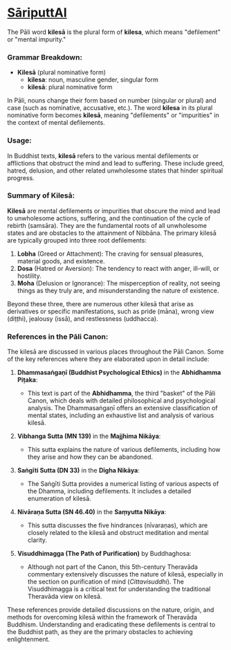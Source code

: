 # [SāriputtAI](https://chatgpt.com/g/g-p25UYT2UR-sariputtai)

The Pāli word **kilesā** is the plural form of **kilesa**, which means "defilement" or "mental impurity." 

### **Grammar Breakdown:**
- **Kilesā** (plural nominative form)
  - **kilesa**: noun, masculine gender, singular form
  - **kilesā**: plural nominative form

In Pāli, nouns change their form based on number (singular or plural) and case (such as nominative, accusative, etc.). The word **kilesa** in its plural nominative form becomes **kilesā**, meaning "defilements" or "impurities" in the context of mental defilements.

### **Usage:**
In Buddhist texts, **kilesā** refers to the various mental defilements or afflictions that obstruct the mind and lead to suffering. These include greed, hatred, delusion, and other related unwholesome states that hinder spiritual progress.


### **Summary of Kilesā:**

**Kilesā** are mental defilements or impurities that obscure the mind and lead to unwholesome actions, suffering, and the continuation of the cycle of rebirth (samsāra). They are the fundamental roots of all unwholesome states and are obstacles to the attainment of Nibbāna. The primary kilesā are typically grouped into three root defilements:

1. **Lobha** (Greed or Attachment): The craving for sensual pleasures, material goods, and existence.
2. **Dosa** (Hatred or Aversion): The tendency to react with anger, ill-will, or hostility.
3. **Moha** (Delusion or Ignorance): The misperception of reality, not seeing things as they truly are, and misunderstanding the nature of existence.

Beyond these three, there are numerous other kilesā that arise as derivatives or specific manifestations, such as pride (māna), wrong view (diṭṭhi), jealousy (issā), and restlessness (uddhacca).

### **References in the Pāli Canon:**

The kilesā are discussed in various places throughout the Pāli Canon. Some of the key references where they are elaborated upon in detail include:

1. **Dhammasaṅgaṇī (Buddhist Psychological Ethics)** in the **Abhidhamma Piṭaka**:
   - This text is part of the **Abhidhamma**, the third "basket" of the Pāli Canon, which deals with detailed philosophical and psychological analysis. The Dhammasaṅgaṇī offers an extensive classification of mental states, including an exhaustive list and analysis of various kilesā.

2. **Vibhanga Sutta (MN 139)** in the **Majjhima Nikāya**:
   - This sutta explains the nature of various defilements, including how they arise and how they can be abandoned.

3. **Saṅgīti Sutta (DN 33)** in the **Dīgha Nikāya**:
   - The Saṅgīti Sutta provides a numerical listing of various aspects of the Dhamma, including defilements. It includes a detailed enumeration of kilesā.

4. **Nivāraṇa Sutta (SN 46.40)** in the **Saṃyutta Nikāya**:
   - This sutta discusses the five hindrances (nīvaraṇas), which are closely related to the kilesā and obstruct meditation and mental clarity.

5. **Visuddhimagga (The Path of Purification)** by Buddhaghosa:
   - Although not part of the Canon, this 5th-century Theravāda commentary extensively discusses the nature of kilesā, especially in the section on purification of mind (*Cittavisuddhi*). The Visuddhimagga is a critical text for understanding the traditional Theravāda view on kilesā.

These references provide detailed discussions on the nature, origin, and methods for overcoming kilesā within the framework of Theravāda Buddhism. Understanding and eradicating these defilements is central to the Buddhist path, as they are the primary obstacles to achieving enlightenment.


